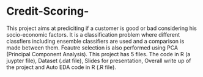 # Credit-Scoring-
This project aims at prediciting if a customer is good or bad considering his socio-economic factors. It is a classification problem where different classfiers including ensemble classifiers are used and a comparison is made between them. Feautre selection is also performed using PCA (Principal Component Analysis).
This project has 5 files. The code in R (a juypter file), Dataset (.dat file), Slides for presentation, Overall write up of the project and Auto EDA code in R (.R file).
